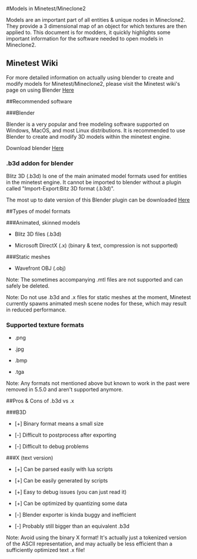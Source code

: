 #Models in Minetest/Mineclone2

Models are an important part of all entities & unique nodes in Mineclone2. They provide a 3 dimensional map of an object for which textures are then applied to. This document is for modders, it quickly highlights some important information for the software needed to open models in Mineclone2.

## Minetest Wiki
For more detailed information on actually using blender to create and modify models for Minetest/Mineclone2, please visit the Minetest wiki's page on using Blender [Here](https://wiki.minetest.net/Using_Blender)

##Recommended software

###Blender

Blender is a very popular and free modeling software supported on Windows, MacOS, and most Linux distributions. It is recommended to use Blender to create and modify 3D models within the minetest engine. 

Download blender [Here](https://www.blender.org/download/)

### .b3d addon for blender

Blitz 3D (.b3d) Is one of the main animated model formats used for entities in the minetest engine. It cannot be imported to blender without a plugin called "Import-Export:Bitz 3D format (.b3d)".

The most up to date version of this Blender plugin can be downloaded [Here](https://github.com/GreenXenith/io_scene_b3d/releases/tag/f189786)

##Types of model formats

###Animated, skinned models
* Blitz 3D files (.b3d)

* Microsoft DirectX (.x) (binary & text, compression is not supported)

###Static meshes
* Wavefront OBJ (.obj)

Note: The sometimes accompanying .mtl files are not supported and can safely be deleted.

Note: Do not use .b3d and .x files for static meshes at the moment, Minetest currently spawns animated mesh scene nodes for these, which may result in reduced performance.

### Supported texture formats

* .png

* .jpg

* .bmp

* .tga

Note: Any formats not mentioned above but known to work in the past were removed in 5.5.0 and aren't supported anymore.

##Pros & Cons of .b3d vs .x

###B3D
* [+] Binary format means a small size

* [-] Difficult to postprocess after exporting

* [-] Difficult to debug problems

###X (text version)
* [+] Can be parsed easily with lua scripts

* [+] Can be easily generated by scripts

* [+] Easy to debug issues (you can just read it)

* [+] Can be optimized by quantizing some data

* [-] Blender exporter is kinda buggy and inefficient

* [-] Probably still bigger than an equivalent .b3d

Note: Avoid using the binary X format! It's actually just a tokenized version of the ASCII representation, and may actually be less efficient than a sufficiently optimized text .x file!
